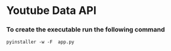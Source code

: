 # Youtube Data API 

### To create the executable run the following command 
```
pyinstaller -w -F  app.py
```
